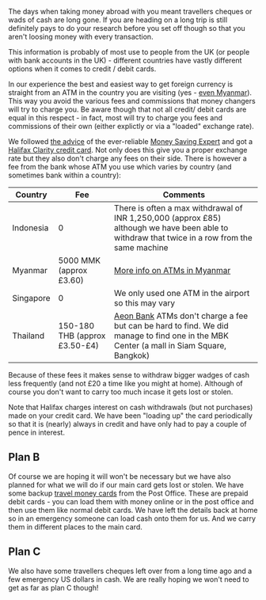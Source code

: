 The days when taking money abroad with you meant travellers cheques or wads of cash are long gone. If you are heading on a long trip is still definitely pays to do your research before you set off though so that you aren't loosing money with every transaction.

<div class="alert alert-info">This information is probably of most use to people from the UK (or people with bank accounts in the UK) - different countries have vastly different options when it comes to credit / debit cards.</div>

In our experience the best and easiest way to get foreign currency is straight from an ATM in the country you are visiting (yes - [even Myanmar](/travel-tips/myanmar/money-in-myanmar/)). This way you avoid the various fees and commissions that money changers will try to charge you. Be aware though that not all credit/ debit cards are equal in this respect - in fact, most will try to charge you fees and commissions of their own (either explictly or via a "loaded" exchange rate).

We followed [the advice](http://www.moneysavingexpert.com/travel/cheap-travel-money) of the ever-reliable [Money Saving Expert](http://www.moneysavingexpert.com) and got a [Halifax Clarity credit card](http://www.halifax.co.uk/creditcards/Landing/clarity-card-all/). Not only does this give you a proper exchange rate but they also don't charge any fees on their side. There is however a fee from the bank whose ATM you use which varies by country (and sometimes bank within a country):

| Country | Fee | Comments |
| ------- | --- | -------- |
| Indonesia | 0 | There is often a max withdrawal of INR 1,250,000 (approx £85) although we have been able to withdraw that twice in a row from the same machine |
| Myanmar | 5000 MMK (approx £3.60) | [More info on ATMs in Myanmar](/travel-tips/myanmar/money-in-myanmar/) |
| Singapore | 0 | We only used one ATM in the airport so this may vary |
| Thailand | 150-180 THB (approx £3.50-£4) | [Aeon Bank](http://www.aeon.co.th/en/customerservices_payment_atm.php) ATMs don't charge a fee but can be hard to find. We did manage to find one in the MBK Center (a mall in Siam Square, Bangkok) |

Because of these fees it makes sense to withdraw bigger wadges of cash less frequently (and not £20 a time like you might at home). Although of course you don't want to carry too much incase it gets lost or stolen.

Note that Halifax charges interest on cash withdrawals (but not purchases) made on your credit card. We have been "loading up" the card periodically so that it is (nearly) always in credit and have only had to pay a couple of pence in interest.

## Plan B

Of course we are hoping it will won't be necessary but we have also planned for what we will do if our main card gets lost or stolen. We have some backup [travel money cards](http://www.postoffice.co.uk/travel-money-card) from the Post Office. These are prepaid debit cards - you can load them with money online or in the post office and then use them like normal debit cards. We have left the details back at home so in an emergency someone can load cash onto them for us. And we carry them in different places to the main card.

## Plan C

We also have some travellers cheques left over from a long time ago and a few emergency US dollars in cash. We are really hoping we won't need to get as far as plan C though!